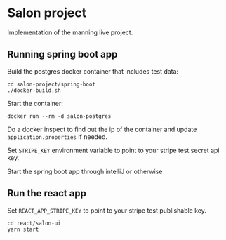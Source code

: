 # Salon project

Implementation of the manning live project.

## Running spring boot app

Build the postgres docker container that includes test data:

```
cd salon-project/spring-boot
./docker-build.sh
```

Start the container:
```
docker run --rm -d salon-postgres
```

Do a docker inspect to find out the ip of the container and update `application.properties` if needed.

Set `STRIPE_KEY` environment variable to point to your stripe test secret api key.

Start the spring boot app through intelliJ or otherwise

## Run the react app

Set `REACT_APP_STRIPE_KEY` to point to your stripe test publishable key.

```
cd react/salon-ui
yarn start
```
